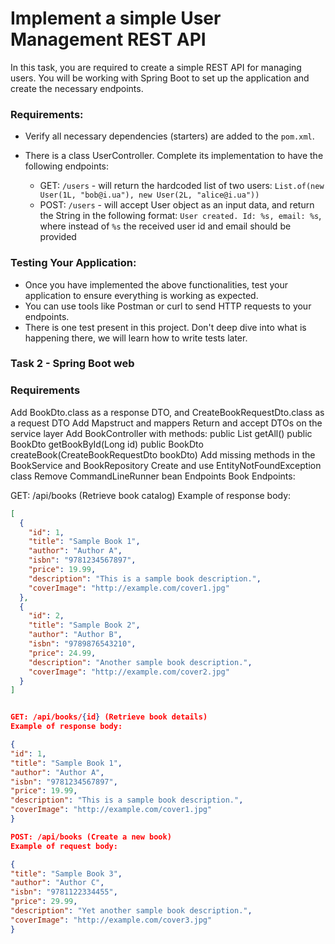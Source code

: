 # Implement a simple User Management REST API

In this task, you are required to create a simple REST API for managing users. You will be working with Spring Boot to
set up the application and create the necessary endpoints.

### Requirements:

- Verify all necessary dependencies (starters) are added to the `pom.xml`.

- There is a class UserController. Complete its implementation to have the following endpoints:

    - GET: `/users` - will return the hardcoded list of two
      users: `List.of(new User(1L, "bob@i.ua"), new User(2L, "alice@i.ua"))`
    - POST: `/users` - will accept User object as an input data, and return the String in the following
      format: `User created. Id: %s, email: %s`, where instead of `%s` the received user id and email should be provided

### Testing Your Application:

- Once you have implemented the above functionalities, test your application to ensure everything is working as
  expected.
- You can use tools like Postman or curl to send HTTP requests to your endpoints.
- There is one test present in this project. Don't deep dive into what is happening there, we will learn how to write
  tests later.

### Task 2 - Spring Boot web
### Requirements 
Add BookDto.class as a response DTO, and CreateBookRequestDto.class as a request DTO
Add Mapstruct and mappers
Return and accept DTOs on the service layer
Add BookController with methods:
public List getAll()
public BookDto getBookById(Long id)
public BookDto createBook(CreateBookRequestDto bookDto)
Add missing methods in the BookService and BookRepository
Create and use EntityNotFoundException class
Remove CommandLineRunner bean
Endpoints
Book Endpoints:

GET: /api/books (Retrieve book catalog)
Example of response body:

```json
[
  {
    "id": 1,
    "title": "Sample Book 1",
    "author": "Author A",
    "isbn": "9781234567897",
    "price": 19.99,
    "description": "This is a sample book description.",
    "coverImage": "http://example.com/cover1.jpg"
  },
  {
    "id": 2,
    "title": "Sample Book 2",
    "author": "Author B",
    "isbn": "9789876543210",
    "price": 24.99,
    "description": "Another sample book description.",
    "coverImage": "http://example.com/cover2.jpg"
  }
]


GET: /api/books/{id} (Retrieve book details)
Example of response body:

{
"id": 1,
"title": "Sample Book 1",
"author": "Author A",
"isbn": "9781234567897",
"price": 19.99,
"description": "This is a sample book description.",
"coverImage": "http://example.com/cover1.jpg"
}

POST: /api/books (Create a new book)
Example of request body:

{ 
"title": "Sample Book 3", 
"author": "Author C", 
"isbn": "9781122334455",
"price": 29.99,
"description": "Yet another sample book description.",
"coverImage": "http://example.com/cover3.jpg"
}